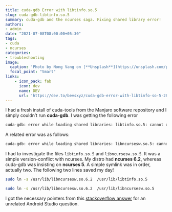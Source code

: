 ```yaml
---
title: cuda-gdb Error with libtinfo.so.5
slug: cuda-gdb-libtinfo.so.5
summary: cuda-gdb and the ncurses saga. Fixing shared library error!
authors:
- admin
date: "2021-07-08T08:00:00+05:30"
tags:
- cuda
- ncurses
categories:
- troubleshooting
image:
  caption: 'Photo by Nong Vang on [**Unsplash**](https://unsplash.com/photos/O_Xy25Dj7Mo)'
  focal_point: "Smart"
links:
    - icon_pack: fab
      icon: dev
      name: DEV
      url: 'https://dev.to/bevsxyz/cuda-gdb-error-with-libtinfo-so-5-289i'
---
```


I had a fresh install of cuda-tools from the Manjaro software repository and I simply couldn’t run **cuda-gdb**. I was getting the following error

```bash
cuda-gdb: error while loading shared libraries: libtinfo.so.5: cannot open shared object file: No such file or directory
```

A related error was as follows:

```bash
cuda-gdb: error while loading shared libraries: libncursesw.so.5: cannot open shared object file: No such file or directory
```

I had to investigate the files `libtinfo.so.5` and `libncursesw.so.5`. It was a simple version-conflict with ncurses. My distro had **ncurses 6.2**, whereas cuda-gdb was insisting on **ncurses 5**. A simple symlink was in order, actually two. The following two lines saved my day!

```bash
sudo ln -s /usr/lib/libncursesw.so.6.2  /usr/lib/libtinfo.so.5

sudo ln -s /usr/lib/libncursesw.so.6.2  /usr/lib/libncursesw.so.5
```

I got the necessary pointers from this [stackoverflow answer](https://stackoverflow.com/a/42686791/16394350) for an unrelated Android Studio question.
